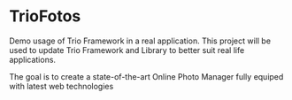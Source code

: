 TrioFotos
=========

Demo usage of Trio Framework in a real application.
This project will be used to update Trio Framework and Library to better suit real life applications.

The goal is to create a state-of-the-art Online Photo Manager fully equiped with latest web technologies
